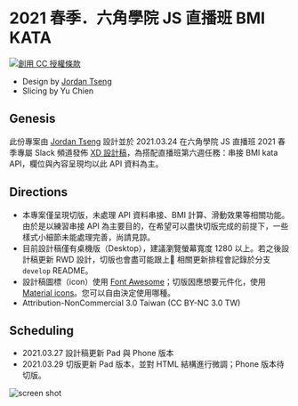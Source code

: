 # 2021 春季．六角學院 JS 直播班 BMI KATA

<a rel="license" href="http://creativecommons.org/licenses/by-nc/3.0/tw/"><img alt="創用 CC 授權條款" style="border-width:0" src="https://i.creativecommons.org/l/by-nc/3.0/tw/88x31.png" /></a>

* Design by [Jordan Tseng](https://jordanttcdesign.medium.com/)
* Slicing by Yu Chien

## Genesis
此份專案由 [Jordan Tseng](https://jordanttcdesign.medium.com/) 設計並於 2021.03.24 在六角學院 JS 直播班 2021 春季專屬 Slack 頻道發佈 <a href="https://xd.adobe.com/view/5e691bb8-a69e-46c2-af5e-d1e351641ccc-0b3a/grid" target="_blank">XD 設計稿</a>，為搭配直播班第六週任務：串接 BMI kata API，欄位與內容呈現均以此 API 資料為主。

## Directions
* 本專案僅呈現切版，未處理 API 資料串接、BMI 計算、滑動效果等相關功能。由於是以練習串接 API 為主要目的，在希望可以盡快切版完成的前提下，一些樣式小細節未能處理完善，尚請見諒。
* 目前設計稿僅有桌機版（Desktop），建議瀏覽螢幕寬度 1280 以上。若之後設計稿更新 RWD 設計，切版也會盡可能跟上🤣 相關更新排程會記錄於分支 `develop` README。
* 設計稿圖標（icon）使用 [Font Awesome](https://fontawesome.com/)；切版因應想要元件化，使用 [Material icons](https://material.io/resources/icons/?style=baseline)。您可以自由決定使用哪種。
* Attribution-NonCommercial 3.0 Taiwan (CC BY-NC 3.0 TW)

## Scheduling
* 2021.03.27 設計稿更新 Pad 與 Phone 版本
* 2021.03.29 切版更新 Pad 版本，並對 HTML 結構進行微調；Phone 版本待切版。

<img alt="screen shot" src="https://i.imgur.com/2REGZaM.png" />
